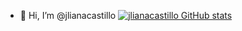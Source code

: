 - 👋 Hi, I’m @jlianacastillo
[![jlianacastillo GitHub stats](https://github-readme-stats.vercel.app/api?username=jlianacastillo)](https://github.com/jlianacastillo/github-readme-stats)
